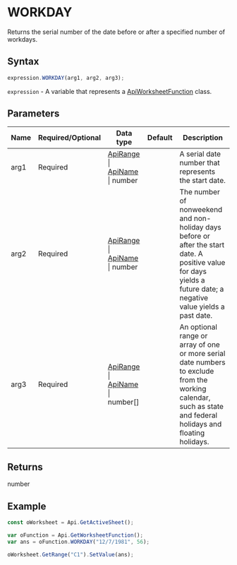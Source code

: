 # WORKDAY

Returns the serial number of the date before or after a specified number of workdays.

## Syntax

```javascript
expression.WORKDAY(arg1, arg2, arg3);
```

`expression` - A variable that represents a [ApiWorksheetFunction](../ApiWorksheetFunction.md) class.

## Parameters

| **Name** | **Required/Optional** | **Data type** | **Default** | **Description** |
| ------------- | ------------- | ------------- | ------------- | ------------- |
| arg1 | Required | [ApiRange](../../ApiRange/ApiRange.md) \| [ApiName](../../ApiName/ApiName.md) \| number |  | A serial date number that represents the start date. |
| arg2 | Required | [ApiRange](../../ApiRange/ApiRange.md) \| [ApiName](../../ApiName/ApiName.md) \| number |  | The number of nonweekend and non-holiday days before or after the start date. A positive value for days yields a future date; a negative value yields a past date. |
| arg3 | Required | [ApiRange](../../ApiRange/ApiRange.md) \| [ApiName](../../ApiName/ApiName.md) \| number[] |  | An optional range or array of one or more serial date numbers to exclude from the working calendar, such as state and federal holidays and floating holidays. |

## Returns

number

## Example



```javascript editor-xlsx
const oWorksheet = Api.GetActiveSheet();

var oFunction = Api.GetWorksheetFunction();
var ans = oFunction.WORKDAY("12/7/1981", 56); 

oWorksheet.GetRange("C1").SetValue(ans);

```
